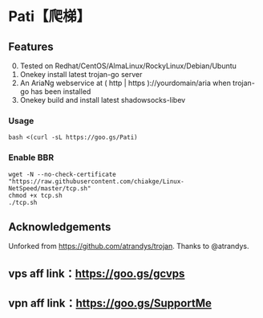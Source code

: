 # Pati【爬梯】

## Features
0. Tested on Redhat/CentOS/AlmaLinux/RockyLinux/Debian/Ubuntu
1. Onekey install latest trojan-go server
2. An AriaNg webservice at ( http | https )://yourdomain/aria when trojan-go has been installed
3. Onekey build and install latest shadowsocks-libev
### Usage
```
bash <(curl -sL https://goo.gs/Pati)
```
### Enable BBR
```
wget -N --no-check-certificate "https://raw.githubusercontent.com/chiakge/Linux-NetSpeed/master/tcp.sh"
chmod +x tcp.sh
./tcp.sh
```


## Acknowledgements
 Unforked from https://github.com/atrandys/trojan. Thanks to @atrandys.

## vps aff link：https://goo.gs/gcvps
## vpn aff link：https://goo.gs/SupportMe 
